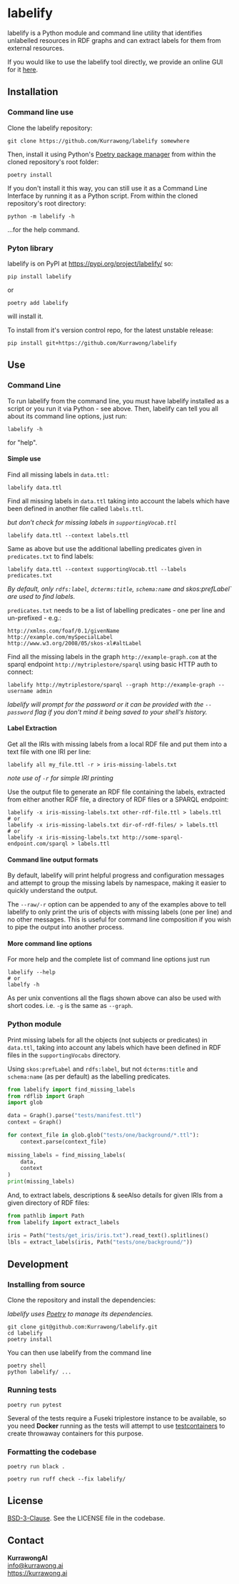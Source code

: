 # labelify 

labelify is a Python module and command line utility that identifies unlabelled resources in RDF graphs and can 
extract labels for them from external resources. 

If you would like to use the labelify tool directly, we provide an online GUI for it 
[here](https://tools.kurrawong.ai/). 

## Installation

### Command line use

Clone the labelify repository:

    git clone https://github.com/Kurrawong/labelify somewhere

Then, install it using Python's [Poetry package manager](https://python-poetry.org/) from within the cloned repository's
root folder:

    poetry install

If you don't install it this way, you can still use it as a Command Line Interface by running it as a Python script. 
From within the cloned repository's root directory:

    python -m labelify -h 

...for the help command.

### Pyton library

labelify is on PyPI at https://pypi.org/project/labelify/ so:

    pip install labelify

or 

    poetry add labelify

will install it.

To install from it's version control repo, for the latest unstable release:

    pip install git+https://github.com/Kurrawong/labelify

## Use

### Command Line

To run labelify from the command line, you must have labelify installed as a script or you run it via Python - see 
above. Then, labelify can tell you all about its command line options, just run:

    labelify -h

for "help".

#### Simple use

Find all missing labels in `data.ttl:`

    labelify data.ttl

Find all missing labels in `data.ttl` taking into account the
labels which have been defined in another file called `labels.ttl`.

*but don’t check for missing labels in `supportingVocab.ttl`*

    labelify data.ttl --context labels.ttl

Same as above but use the additional labelling predicates given in `predicates.txt` to find labels:

    labelify data.ttl --context supportingVocab.ttl --labels predicates.txt

*By default, only `rdfs:label`, `dcterms:title`, `schema:name` and skos:prefLabel` are used to find labels.*

`predicates.txt` needs to be a list of labelling predicates - one per line and un-prefixed - e.g.:

    http://xmlns.com/foaf/0.1/givenName
    http://example.com/mySpecialLabel
    http://www.w3.org/2008/05/skos-xl#altLabel

Find all the missing labels in the graph `http://example-graph.com` at the sparql endpoint `http://mytriplestore/sparql` 
using basic HTTP auth to connect:

    labelify http://mytriplestore/sparql --graph http://example-graph --username admin

*labelify will prompt for the password or it can be provided with the `--password` flag if you don't mind it being 
saved to your shell's history.*

#### Label Extraction

Get all the IRIs with missing labels from a local RDF file and put them into a text file with one IRI per line:

    labelify all my_file.ttl -r > iris-missing-labels.txt

*note use of `-r` for simple IRI printing*

Use the output file to generate an RDF file containing the labels, extracted from either another RDF file, a directory 
of RDF files or a SPARQL endpoint:

    labelify -x iris-missing-labels.txt other-rdf-file.ttl > labels.ttl
    # or
    labelify -x iris-missing-labels.txt dir-of-rdf-files/ > labels.ttl
    # or
    labelify -x iris-missing-labels.txt http://some-sparql-endpoint.com/sparql > labels.ttl

#### Command line output formats

By default, labelify will print helpful progress and configuration messages and attempt to group the missing labels by 
namespace, making it easier to quickly understand the output.

The `--raw/-r` option can be appended to any of the examples above to tell labelify to only print the uris of objects 
with missing labels (one per line) and no other messages. This is useful for command line composition if you wish to 
pipe the output into another process.

#### More command line options

For more help and the complete list of command line options just run

    labelify --help
    # or 
    labelfy -h

As per unix conventions all the flags shown above can also be used with short codes. i.e. `-g` is the same as `--graph`.

### Python module

Print missing labels for all the objects (not subjects or predicates) in `data.ttl`, taking into account any labels 
which have been defined in RDF files in the `supportingVocabs` directory.

Using `skos:prefLabel` and `rdfs:label`, but not `dcterms:title` and `schema:name` (as per default) as the labelling 
predicates.

```python
from labelify import find_missing_labels
from rdflib import Graph
import glob

data = Graph().parse("tests/manifest.ttl")
context = Graph()

for context_file in glob.glob("tests/one/background/*.ttl"):
    context.parse(context_file)
    
missing_labels = find_missing_labels(
    data,
    context
)
print(missing_labels)
```

And, to extract labels, descriptions & seeAlso details for given IRIs from a given directory of RDF files:

```python
from pathlib import Path
from labelify import extract_labels

iris = Path("tests/get_iris/iris.txt").read_text().splitlines()
lbls = extract_labels(iris, Path("tests/one/background/"))
```

## Development

### Installing from source

Clone the repository and install the dependencies:

*labelify uses [Poetry](https://python-poetry.org/) to manage its dependencies.*

    git clone git@github.com:Kurrawong/labelify.git
    cd labelify
    poetry install

You can then use labelify from the command line

    poetry shell
    python labelify/ ...

### Running tests

    poetry run pytest

Several of the tests require a Fuseki triplestore instance to be available, so you need **Docker** running as the tests 
will attempt to use [testcontainers](https://testcontainers.com/guides/getting-started-with-testcontainers-for-python/) 
to create throwaway containers for this purpose.

### Formatting the codebase

    poetry run black . 

    poetry run ruff check --fix labelify/

## License

[BSD-3-Clause](https://opensource.org/license/bsd-3-clause/). See the LICENSE file in the codebase.

## Contact

**KurrawongAI**  
<info@kurrawong.ai>  
<https://kurrawong.ai>
